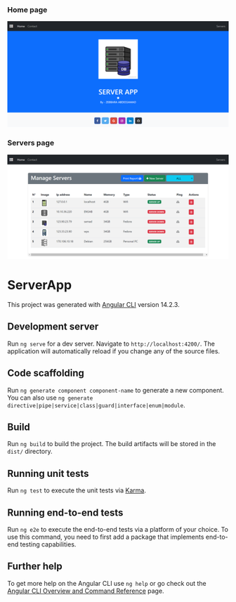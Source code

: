 <h3>Home page</h3>
<img src="https://github.com/ZebbaraAbdessamad/ServerApp-Frontend-Angular/blob/main/src/assets/image/appImages/server_2.PNG" class="img-fluid" alt="Responsive image">
<h3>Servers page</h3>
<img src="https://github.com/ZebbaraAbdessamad/ServerApp-Frontend-Angular/blob/main/src/assets/image/appImages/servers-App.PNG" class="rounded float-left" alt="">


# ServerApp

This project was generated with [Angular CLI](https://github.com/angular/angular-cli) version 14.2.3.

## Development server

Run `ng serve` for a dev server. Navigate to `http://localhost:4200/`. The application will automatically reload if you change any of the source files.

## Code scaffolding

Run `ng generate component component-name` to generate a new component. You can also use `ng generate directive|pipe|service|class|guard|interface|enum|module`.

## Build

Run `ng build` to build the project. The build artifacts will be stored in the `dist/` directory.

## Running unit tests

Run `ng test` to execute the unit tests via [Karma](https://karma-runner.github.io).

## Running end-to-end tests

Run `ng e2e` to execute the end-to-end tests via a platform of your choice. To use this command, you need to first add a package that implements end-to-end testing capabilities.

## Further help

To get more help on the Angular CLI use `ng help` or go check out the [Angular CLI Overview and Command Reference](https://angular.io/cli) page.
